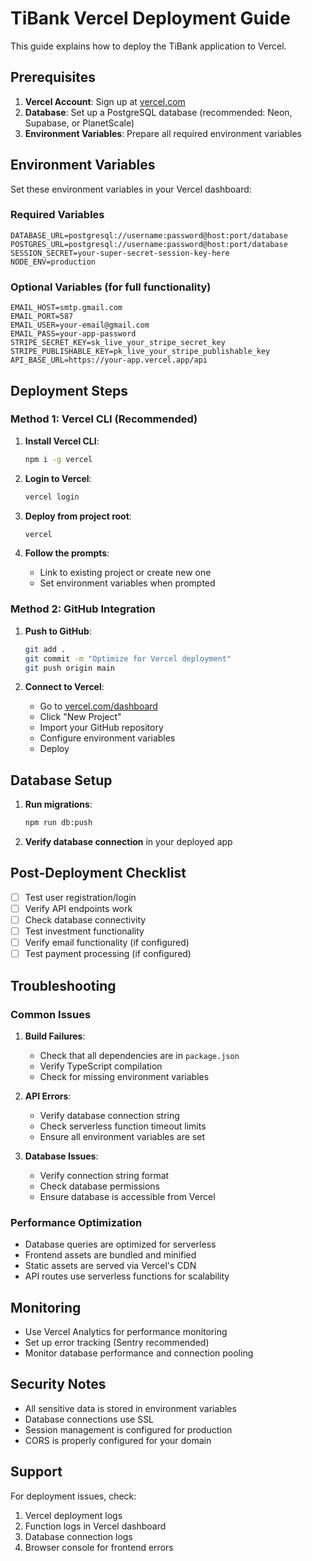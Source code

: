 # TiBank Vercel Deployment Guide

This guide explains how to deploy the TiBank application to Vercel.

## Prerequisites

1. **Vercel Account**: Sign up at [vercel.com](https://vercel.com)
2. **Database**: Set up a PostgreSQL database (recommended: Neon, Supabase, or PlanetScale)
3. **Environment Variables**: Prepare all required environment variables

## Environment Variables

Set these environment variables in your Vercel dashboard:

### Required Variables
```
DATABASE_URL=postgresql://username:password@host:port/database
POSTGRES_URL=postgresql://username:password@host:port/database
SESSION_SECRET=your-super-secret-session-key-here
NODE_ENV=production
```

### Optional Variables (for full functionality)
```
EMAIL_HOST=smtp.gmail.com
EMAIL_PORT=587
EMAIL_USER=your-email@gmail.com
EMAIL_PASS=your-app-password
STRIPE_SECRET_KEY=sk_live_your_stripe_secret_key
STRIPE_PUBLISHABLE_KEY=pk_live_your_stripe_publishable_key
API_BASE_URL=https://your-app.vercel.app/api
```

## Deployment Steps

### Method 1: Vercel CLI (Recommended)

1. **Install Vercel CLI**:
   ```bash
   npm i -g vercel
   ```

2. **Login to Vercel**:
   ```bash
   vercel login
   ```

3. **Deploy from project root**:
   ```bash
   vercel
   ```

4. **Follow the prompts**:
   - Link to existing project or create new one
   - Set environment variables when prompted

### Method 2: GitHub Integration

1. **Push to GitHub**:
   ```bash
   git add .
   git commit -m "Optimize for Vercel deployment"
   git push origin main
   ```

2. **Connect to Vercel**:
   - Go to [vercel.com/dashboard](https://vercel.com/dashboard)
   - Click "New Project"
   - Import your GitHub repository
   - Configure environment variables
   - Deploy

## Database Setup

1. **Run migrations**:
   ```bash
   npm run db:push
   ```

2. **Verify database connection** in your deployed app

## Post-Deployment Checklist

- [ ] Test user registration/login
- [ ] Verify API endpoints work
- [ ] Check database connectivity
- [ ] Test investment functionality
- [ ] Verify email functionality (if configured)
- [ ] Test payment processing (if configured)

## Troubleshooting

### Common Issues

1. **Build Failures**:
   - Check that all dependencies are in `package.json`
   - Verify TypeScript compilation
   - Check for missing environment variables

2. **API Errors**:
   - Verify database connection string
   - Check serverless function timeout limits
   - Ensure all environment variables are set

3. **Database Issues**:
   - Verify connection string format
   - Check database permissions
   - Ensure database is accessible from Vercel

### Performance Optimization

- Database queries are optimized for serverless
- Frontend assets are bundled and minified
- Static assets are served via Vercel's CDN
- API routes use serverless functions for scalability

## Monitoring

- Use Vercel Analytics for performance monitoring
- Set up error tracking (Sentry recommended)
- Monitor database performance and connection pooling

## Security Notes

- All sensitive data is stored in environment variables
- Database connections use SSL
- Session management is configured for production
- CORS is properly configured for your domain

## Support

For deployment issues, check:
1. Vercel deployment logs
2. Function logs in Vercel dashboard
3. Database connection logs
4. Browser console for frontend errors

